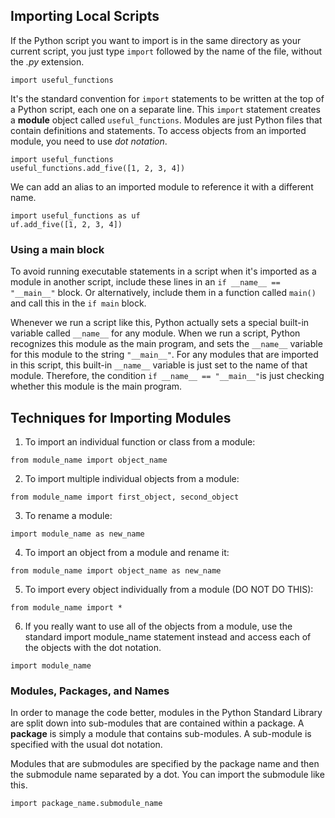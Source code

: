 ## Importing Local Scripts
If the Python script you want to import is in the same directory as your current script, you just type `import` followed by the name of the file, without the _.py_ extension.
```
import useful_functions
```
It's the standard convention for `import` statements to be written at the top of a Python script, each one on a separate line. This `import` statement creates a **module** object called `useful_functions`. Modules are just Python files that contain definitions and statements. To access objects from an imported module, you need to use _dot notation_.
```
import useful_functions
useful_functions.add_five([1, 2, 3, 4])
```
We can add an alias to an imported module to reference it with a different name.
```
import useful_functions as uf
uf.add_five([1, 2, 3, 4])
```

### Using a main block
To avoid running executable statements in a script when it's imported as a module in another script, include these lines in an `if __name__ == "__main__"` block. Or alternatively, include them in a function called `main()` and call this in the `if main` block.

Whenever we run a script like this, Python actually sets a special built-in variable called `__name__` for any module. When we run a script, Python recognizes this module as the main program, and sets the `__name__` variable for this module to the string `"__main__"`. For any modules that are imported in this script, this built-in `__name__` variable is just set to the name of that module. Therefore, the condition `if __name__ == "__main__"`is just checking whether this module is the main program.


## Techniques for Importing Modules
1. To import an individual function or class from a module:
```
from module_name import object_name
```
2. To import multiple individual objects from a module:
```
from module_name import first_object, second_object
```
3. To rename a module:
```
import module_name as new_name
```
4. To import an object from a module and rename it:
```
from module_name import object_name as new_name
```
5. To import every object individually from a module (DO NOT DO THIS):
```
from module_name import *
```
6. If you really want to use all of the objects from a module, use the standard import module_name statement instead and access each of the objects with the dot notation.
```
import module_name
```

### Modules, Packages, and Names
In order to manage the code better, modules in the Python Standard Library are split down into sub-modules that are contained within a package. A **package** is simply a module that contains sub-modules. A sub-module is specified with the usual dot notation.

Modules that are submodules are specified by the package name and then the submodule name separated by a dot. You can import the submodule like this.
```
import package_name.submodule_name
```
